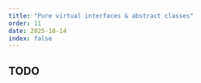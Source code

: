 ```yaml
---
title: "Pure virtual interfaces & abstract classes"
order: 11
date: 2025-10-14
index: false
---
```


## TODO
